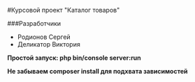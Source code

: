 #Курсовой проект "Каталог товаров"

###Разработчики
* Родионов Сергей
* Деликатор Виктория


**Простой запуск: php bin/console server:run**

**Не забываем composer install для подхвата зависимостей**